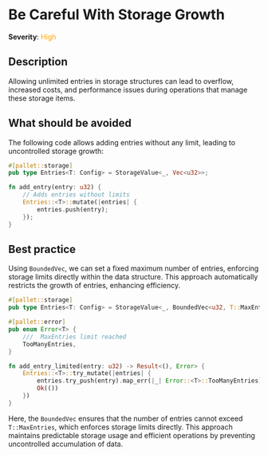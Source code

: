 # Be Careful With Storage Growth

**Severity**: <span style="color:orange;">High</span>

## Description

Allowing unlimited entries in storage structures can lead to overflow, increased costs, and performance issues during operations that manage these storage items.

## What should be avoided

The following code allows adding entries without any limit, leading to uncontrolled storage growth:

```rust
#[pallet::storage]
pub type Entries<T: Config> = StorageValue<_, Vec<u32>>;

fn add_entry(entry: u32) {
    // Adds entries without limits
    Entries::<T>::mutate(|entries| {
        entries.push(entry);
    });
}
```

## Best practice

Using `BoundedVec`, we can set a fixed maximum number of entries, enforcing storage limits directly within the data structure. This approach automatically restricts the growth of entries, enhancing efficiency.

```rust
#[pallet::storage]
pub type Entries<T: Config> = StorageValue<_, BoundedVec<u32, T::MaxEntries>>;

#[pallet::error]
pub enum Error<T> {
	///  MaxEntries limit reached
	TooManyEntries,
}

fn add_entry_limited(entry: u32) -> Result<(), Error> {
    Entries::<T>::try_mutate(|entries| {
        entries.try_push(entry).map_err(|_| Error::<T>::TooManyEntries)?;
        Ok(())
    })
}
```

Here, the `BoundedVec` ensures that the number of entries cannot exceed `T::MaxEntries`, which enforces storage limits directly. This approach maintains predictable storage usage and efficient operations by preventing uncontrolled accumulation of data.
